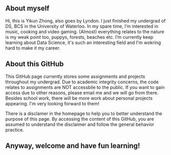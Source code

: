## About myself
Hi, this is Yikun Zhong, also goes by Lyndon. I just finished my undergrad of DS, BCS in the University of Waterloo. 
In my spare time, I’m interested in music, cooking and video gaming. (Almost) everything relates to the nature is my weak point too, puppys, forests, beaches etc. 
I’m currently keep learning about Data Science, it's such an interesting field and I'm wokring hard to make it my career. 

## About this GitHub
This GitHub page currently stores some assignments and projects throughout my undergrad. 
Due to academic integrity concerns, the code relates to assignments are NOT accessbile to the public. 
If you want to gain access due to other reasons, please email me and we will go from there. 
Besides school work, there will be more work about personal projects appearing. I'm very looking forward to them!

There is a disclamer in the homepage to help you to better understand the purpose of this page. 
By accessing the content of this GitHub, you are assumed to understand the disclaimer and follow the general behavior practice.

## Anyway, welcome and have fun learning!
<!---
zyklyndon/zyklyndon is a ✨ special ✨ repository because its `README.md` (this file) appears on your GitHub profile.
You can click the Preview link to take a look at your changes.
--->

